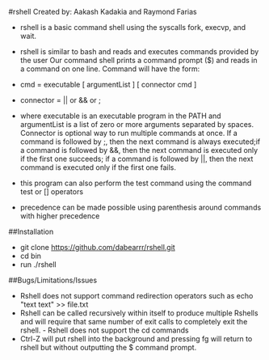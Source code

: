 #rshell
Created by: Aakash Kadakia and Raymond Farias
- rshell is a basic command shell using the syscalls fork, execvp, and wait.
- rshell is similar to bash and reads and executes commands provided by the user
Our command shell prints a command prompt ($) and reads in a command on one line. Command will have the form:

 - cmd = executable [ argumentList ] [ connector cmd ] 
 - connector = || or && or ;
 
 - where executable is an executable program in the PATH and argumentList is a list of zero or more arguments separated by spaces. Connector is optional way to run multiple commands at once.  If a command is followed by ;, then the next command is always executed;if a command is followed by &&, then the next command is executed only if the first one succeeds; if a command is followed by ||, then the next command is executed only if the first one fails.

 - this program can also perform the test command using the command test or [] operators
 - precedence can be made possible using parenthesis around commands with higher precedence

##Installation
 -	git clone https://github.com/dabearrr/rshell.git
 -	cd bin
 -	run ./rshell

##Bugs/Limitations/Issues
 - Rshell does not support command redirection operators such as echo "text text" >> file.txt
 - Rshell can be called recursively within itself to produce multiple Rshells and will require that same number of exit calls to completely exit the rshell. - Rshell does not support the cd commands
 - Ctrl-Z will put rshell into the background and pressing fg will return to rshell but without outputting the $ command prompt.  
